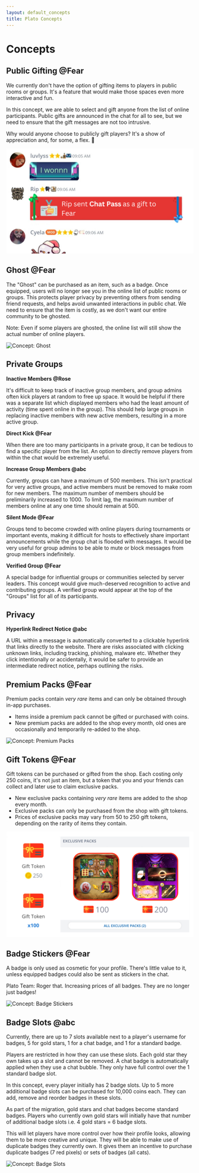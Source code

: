```yaml
---
layout: default_concepts
title: Plato Concepts
---
```


# Concepts

<div id="element-contents" class="text-left" data-open="false" data-icon="&#xf068;,&#xf067;" data-label="Contents&nbsp;"></div>

## Public Gifting @Fear

We currently don't have the option of gifting items to players in public rooms or groups. It's a feature that would make those spaces even more interactive and fun. 

In this concept, we are able to select and gift anyone from the list of online participants. Public gifts are announced in the chat for all to see, but we need to ensure that the gift messages are not too intrusive.

Why would anyone choose to publicly gift players? It's a show of appreciation and, for some, a flex. 🤑

![Concept: Public Gifting](/docs/assets/images/concepts/publicgifting.png)

## Ghost @Fear

The "Ghost" can be purchased as an item, such as a badge. Once equipped, users will no longer see you in the online list of public rooms or groups. This protects player privacy by preventing others from sending friend requests, and helps avoid unwanted interactions in public chat. We need to ensure that the item is costly, as we don't want our entire community to be ghosted.

Note: Even if some players are ghosted, the online list will still show the actual number of online players.

![Concept: Ghost](/docs/assets/images/concepts/ghost.png)

## Private Groups

**Inactive Members @Rose**

It's difficult to keep track of inactive group members, and group admins often kick players at random to free up space. It would be helpful if there was a separate list which displayed members who had the least amount of activity (time spent online in the group). This should help large groups in replacing inactive members with new active members, resulting in a more active group.

**Direct Kick @Fear**

When there are too many participants in a private group, it can be tedious to find a specific player from the list. An option to directly remove players from within the chat would be extremely useful.

**Increase Group Members @abc**

Currently, groups can have a maximum of 500 members. This isn't practical for very active groups, and active members must be removed to make room for new members. The maximum number of members should be preliminarily increased to 1000. To limit lag, the maximum number of members online at any one time should remain at 500.

**Silent Mode @Fear**

Groups tend to become crowded with online players during tournaments or important events, making it difficult for hosts to effectively share important announcements while the group chat is flooded with messages. It would be very useful for group admins to be able to mute or block messages from group members indefinitely.

**Verified Group @Fear**

A special badge for influential groups or communities selected by server leaders. This concept would give much-deserved recognition to active and contributing groups. A verified group would appear at the top of the "Groups" list for all of its participants.

## Privacy

**Hyperlink Redirect Notice @abc**

A URL within a message is automatically converted to a clickable hyperlink that links directly to the website. There are risks associated with clicking unknown links, including tracking, phishing, malware etc. Whether they click intentionally or accidentally, it would be safer to provide an intermediate redirect notice, perhaps outlining the risks.

## Premium Packs @Fear

Premium packs contain *very rare* items and can only be obtained through in-app purchases.

- Items inside a premium pack cannot be gifted or purchased with coins.
- New premium packs are added to the shop every month, old ones are occasionally and temporarily re-added to the shop.

![Concept: Premium Packs](/docs/assets/images/concepts/premiumpacks.png)

## Gift Tokens @Fear

Gift tokens can be purchased or gifted from the shop. Each costing only 250 coins, it's not just an item, but a token that you and your friends can collect and later use to claim exclusive packs.

- New exclusive packs containing *very rare* items are added to the shop every month.
- Exclusive packs can only be purchased from the shop with gift tokens.
- Prices of exclusive packs may vary from 50 to 250 gift tokens, depending on the rarity of items they contain.

![Concept: Gift Tokens](/docs/assets/images/concepts/gifttokens.png)

## Badge Stickers @Fear

A badge is only used as cosmetic for your profile. There's little value to it, unless equipped badges could also be sent as stickers in the chat.

Plato Team: Roger that. Increasing prices of all badges. They are no longer just badges!

![Concept: Badge Stickers](/docs/assets/images/concepts/badgestickers.png)

## Badge Slots @abc

Currently, there are up to 7 slots available next to a player's username for badges, 5 for gold stars, 1 for a chat badge, and 1 for a standard badge.

Players are restricted in how they can use these slots. Each gold star they own takes up a slot and cannot be removed. A chat badge is automatically applied when they use a chat bubble. They only have full control over the 1 standard badge slot.

In this concept, every player initially has 2 badge slots. Up to 5 more additional badge slots can be purchased for 10,000 coins each. They can add, remove and reorder badges in these slots.

As part of the migration, gold stars and chat badges become standard badges. Players who currently own gold stars will initially have that number of additional badge slots i.e. 4 gold stars = 6 badge slots.

This will let players have more control over how their profile looks, allowing them to be more creative and unique. They will be able to make use of duplicate badges they currently own. It gives them an incentive to purchase duplicate badges (7 red pixels) or sets of badges (all cats).

![Concept: Badge Slots](/docs/assets/images/concepts/badgeslots.png)


